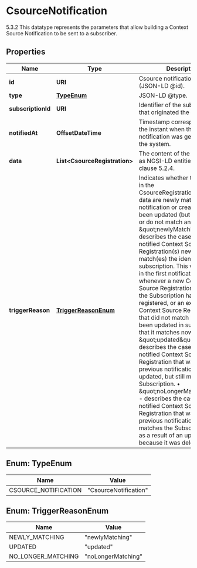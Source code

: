 

# CsourceNotification

5.3.2 This datatype represents the parameters that allow building a Context Source Notification to be sent to a subscriber. 

## Properties

| Name | Type | Description | Notes |
|------------ | ------------- | ------------- | -------------|
|**id** | **URI** | Csource notification identifier (JSON-LD @id).  |  |
|**type** | [**TypeEnum**](#TypeEnum) | JSON-LD @type.  |  |
|**subscriptionId** | **URI** | Identifier of the subscription that originated the notification.  |  |
|**notifiedAt** | **OffsetDateTime** | Timestamp corresponding to the instant when the notification was generated by the system.  |  |
|**data** | **List&lt;CsourceRegistration&gt;** | The content of the notification as NGSI-LD entities. See clause 5.2.4.  |  [readonly] |
|**triggerReason** | [**TriggerReasonEnum**](#TriggerReasonEnum) | Indicates whether the Csources in the CsourceRegistration.Input(s) in data are newly matching (initial notification or creation), have been updated (but still match) or do not match any longer.  • \&quot;newlyMatching\&quot; - describes the case that the notified Context Source Registration(s) newly match(es) the identified subscription. This value is used in the first notification and whenever a new Context Source Registration matching the Subscription has been registered, or an existing Context Source Registration that did not match before has been updated in such a way that it matches now.  • \&quot;updated\&quot; - describes the case that the notified Context Source Registration that was part of a previous notification has been updated, but still matches the Subscription.  • \&quot;noLongerMatching\&quot; - describes the case that the notified Context Source Registration that was part of a previous notification no longer matches the Subscription, i.e. as a result of  an update or because it was deleted.  |  |



## Enum: TypeEnum

| Name | Value |
|---- | -----|
| CSOURCE_NOTIFICATION | &quot;CsourceNotification&quot; |



## Enum: TriggerReasonEnum

| Name | Value |
|---- | -----|
| NEWLY_MATCHING | &quot;newlyMatching&quot; |
| UPDATED | &quot;updated&quot; |
| NO_LONGER_MATCHING | &quot;noLongerMatching&quot; |




